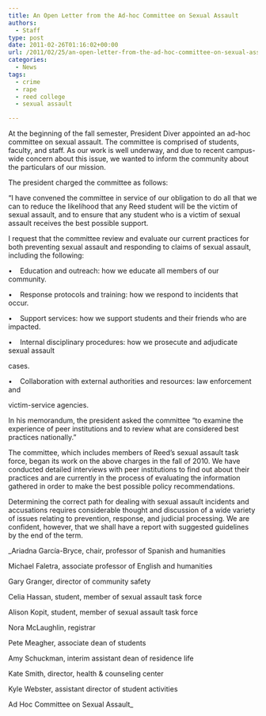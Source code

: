 ```yaml
---
title: An Open Letter from the Ad-hoc Committee on Sexual Assault
authors: 
  - Staff
type: post
date: 2011-02-26T01:16:02+00:00
url: /2011/02/25/an-open-letter-from-the-ad-hoc-committee-on-sexual-assault/
categories:
  - News
tags:
  - crime
  - rape
  - reed college
  - sexual assault

---
```

At the beginning of the fall semester, President Diver appointed an ad-hoc committee on sexual assault. The committee is comprised of students, faculty, and staff. As our work is well underway, and due to recent campus-wide concern about this issue, we wanted to inform the community about the particulars of our mission.

The president charged the committee as follows:

“I have convened the committee in service of our obligation to do all that we can to reduce the likelihood that any Reed student will be the victim of sexual assault, and to ensure that any student who is a victim of sexual assault receives the best possible support.

I request that the committee review and evaluate our current practices for both preventing sexual assault and responding to claims of sexual assault, including the following:

•    Education and outreach: how we educate all members of our community.
  
•    Response protocols and training: how we respond to incidents that occur.
  
•    Support services: how we support students and their friends who are impacted.
  
•    Internal disciplinary procedures: how we prosecute and adjudicate sexual assault
  
cases.
  
•    Collaboration with external authorities and resources: law enforcement and
  
victim-service agencies.

In his memorandum, the president asked the committee “to examine the experience of peer institutions and to review what are considered best practices nationally.”

The committee, which includes members of Reed’s sexual assault task force, began its work on the above charges in the fall of 2010. We have conducted detailed interviews with peer institutions to find out about their practices and are currently in the process of evaluating the information gathered in order to make the best possible policy recommendations.

Determining the correct path for dealing with sexual assault incidents and accusations requires considerable thought and discussion of a wide variety of issues relating to prevention, response, and judicial processing. We are confident, however, that we shall have a report with suggested guidelines by the end of the term.

_Ariadna García-Bryce, chair, professor of Spanish and humanities
  
Michael Faletra, associate professor of English and humanities
  
Gary Granger, director of community safety
  
Celia Hassan, student, member of sexual assault task force
  
Alison Kopit, student, member of sexual assault task force
  
Nora McLaughlin, registrar
  
Pete Meagher, associate dean of students
  
Amy Schuckman, interim assistant dean of residence life
  
Kate Smith, director, health & counseling center
  
Kyle Webster, assistant director of student activities
  
Ad Hoc Committee on Sexual Assault_